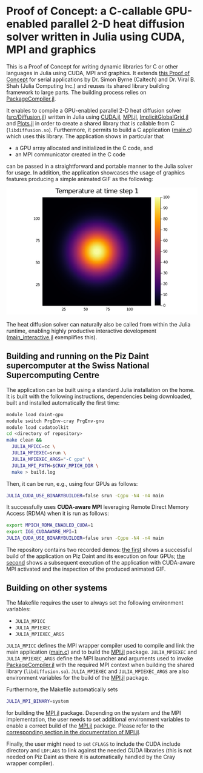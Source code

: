# Proof of Concept: a C-callable GPU-enabled parallel 2-D heat diffusion solver written in Julia using CUDA,  MPI and graphics

This is a Proof of Concept for writing dynamic libraries for C or other languages in Julia using CUDA, MPI and graphics. It extends [this Proof of Concept](https://github.com/simonbyrne/libcg) for serial applications by Dr. Simon Byrne (Caltech) and Dr. Viral B. Shah (Julia Computing Inc.) and reuses its shared library building framework to large parts. The building process relies on [PackageCompiler.jl].

It enables to compile a GPU-enabled parallel 2-D heat diffusion solver ([src/Diffusion.jl](src/Diffusion.jl)) written in Julia using [CUDA.jl], [MPI.jl], [ImplicitGlobalGrid.jl] and  [Plots.jl] in order to create a shared library that is callable from C (`libdiffusion.so`). Furthermore, it permits to build a C application ([main.c](main.c)) which uses this library. The application shows in particular that
- a GPU array allocated and initialized in the C code, and
- an MPI communicator created in the C code

can be passed in a straightforward and portable manner to the Julia solver for usage. In addition, the application showcases the usage of graphics features producing a simple animated GIF as the following:

![produced GIF](diffusion2D.gif)

The heat diffusion solver can naturally also be called from within the Julia runtime, enabling highly productive interactive development ([main_interactive.jl](main_interactive.jl) exemplifies this).


## Building and running on the Piz Daint supercomputer at the Swiss National Supercomputing Centre

The application can be built using a standard Julia installation on the home. It is built with the following instructions, dependencies being downloaded, built and installed automatically the first time:
```bash
module load daint-gpu
module switch PrgEnv-cray PrgEnv-gnu
module load cudatoolkit
cd <directory of repository>
make clean &&
  JULIA_MPICC=cc \
  JULIA_MPIEXEC=srun \
  JULIA_MPIEXEC_ARGS="-C gpu" \
  JULIA_MPI_PATH=$CRAY_MPICH_DIR \
  make > build.log
```
Then, it can be run, e.g., using four GPUs as follows:
```bash
JULIA_CUDA_USE_BINARYBUILDER=false srun -Cgpu -N4 -n4 main
```
It successfully uses **CUDA-aware MPI** leveraging Remote Direct Memory Access (RDMA) when it is run as follows:
```bash
export MPICH_RDMA_ENABLED_CUDA=1
export IGG_CUDAAWARE_MPI=1
JULIA_CUDA_USE_BINARYBUILDER=false srun -Cgpu -N4 -n4 main
```

The repository contains two recorded demos: [the first](demos/build_and_run.mp4) shows a successful build of the application on Piz Daint and its execution on four GPUs; [the second](demos/run_cuda_aware_mpi.mp4) shows a subsequent execution of the application with CUDA-aware MPI activated and the inspection of the produced animated GIF.


## Building on other systems

The Makefile requires the user to always set the following environment variables:
- `JULIA_MPICC`
- `JULIA_MPIEXEC`
- `JULIA_MPIEXEC_ARGS`

`JULIA_MPICC` defines the MPI wrapper compiler used to compile and link the main application ([main.c](main.c)) and to build the [MPI.jl] package. `JULIA_MPIEXEC` and `JULIA_MPIEXEC_ARGS` define the MPI launcher and arguments used to invoke [PackageCompiler.jl] with the required MPI context when building the shared library (`libdiffusion.so`). `JULIA_MPIEXEC` and `JULIA_MPIEXEC_ARGS` are also environment variables for the build of the [MPI.jl] package.

Furthermore, the Makefile automatically sets
```bash
JULIA_MPI_BINARY=system
```
for building the [MPI.jl] package. Depending on the system and the MPI implementation, the user needs to set additional environment variables to enable a correct build of the [MPI.jl] package. Please refer to the [corresponding section in the documentation of MPI.jl](https://juliaparallel.github.io/MPI.jl/latest/configuration/#environment_variables).

Finally, the user might need to set `CFLAGS` to include the CUDA include directory and `LDFLAGS` to link against the needed CUDA libraries (this is not needed on Piz Daint as there it is automatically handled by the Cray wrapper compiler).



[MPI.jl]: https://github.com/JuliaParallel/MPI.jl
[CUDA.jl]: https://github.com/JuliaGPU/CUDA.jl
[Plots.jl]: https://github.com/JuliaPlots/Plots.jl
[ImplicitGlobalGrid.jl]: https://github.com/eth-cscs/ImplicitGlobalGrid.jl
[PackageCompiler.jl]: https://github.com/JuliaLang/PackageCompiler.jl
